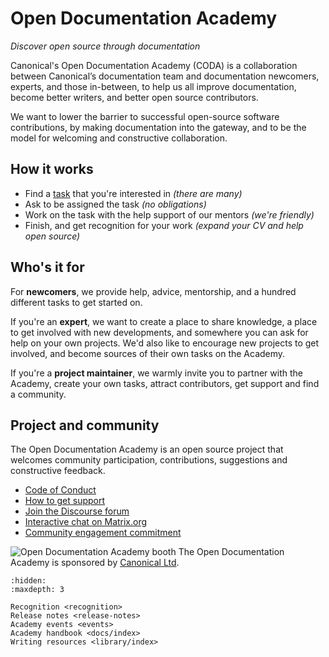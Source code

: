 # Open Documentation Academy

_Discover open source through documentation_

Canonical's Open Documentation Academy (CODA) is a collaboration between Canonical’s documentation team and documentation newcomers, experts, and those in-between, to help us all improve documentation, become better writers, and better open source contributors.

We want to lower the barrier to successful open-source software contributions, by making documentation into the gateway, and to be the model for welcoming and constructive collaboration.

## How it works

* Find a [task](https://github.com/canonical/open-documentation-academy/issues) that you're interested in _(there are many)_
* Ask to be assigned the task _(no obligations)_
* Work on the task with the help support of our mentors _(we're friendly)_
* Finish, and get recognition for your work _(expand your CV and help open source)_

## Who's it for

For **newcomers**, we provide help, advice, mentorship, and a hundred different tasks to get started on.

If you're an **expert**, we want to create a place to share knowledge, a place to get involved with new developments, and somewhere you can ask for help on your own projects. We'd also like to encourage new projects to get involved, and become sources of their own tasks on the Academy.

If you're a **project maintainer**, we warmly invite you to partner with the Academy, create your own tasks, attract contributors, get support and find a community.

## Project and community

The Open Documentation Academy is an open source project that welcomes community participation, contributions, suggestions and constructive feedback. 

* [Code of Conduct](https://ubuntu.com/community/ethos/code-of-conduct)
* [How to get support](https://ubuntu.com/support/community-support)
* [Join the Discourse forum](https://discourse.ubuntu.com/c/community/open-documentation-academy/166)
* [Interactive chat on Matrix.org](https://matrix.to/#/#documentation:ubuntu.com)
* [Community engagement commitment](explanation/community-engagement)

![Open Documentation Academy booth](https://assets.ubuntu.com/v1/1a3c2549-20250218_0001_01.jpg)
The Open Documentation Academy is sponsored by [Canonical Ltd](https://canonical.com/).

```{toctree}
:hidden:
:maxdepth: 3

Recognition <recognition>
Release notes <release-notes>
Academy events <events>
Academy handbook <docs/index>
Writing resources <library/index>

```
